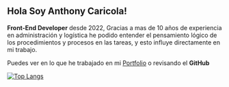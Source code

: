 ## Hola Soy Anthony Caricola!

**Front-End Developer** desde 2022, Gracias a mas de 10 años de experiencia en administración y logística he podido entender el pensamiento lógico de los procedimientos y procesos en las tareas, y esto influye directamente en mi trabajo.


Puedes ver en lo que he trabajado en mi [Portfolio](http://www.amcaricola.com/#portfolio) o revisando el **GitHub**


[![Top Langs](https://github-readme-stats.vercel.app/api/top-langs/?username=amcaricola&layout=compact)](https://github.com/anuraghazra/github-readme-stats)


<!--
**amcaricola/amcaricola** is a ✨ _special_ ✨ repository because its `README.md` (this file) appears on your GitHub profile.

Here are some ideas to get you started:

- 🔭 I’m currently working on ...
- 🌱 I’m currently learning ...
- 👯 I’m looking to collaborate on ...
- 🤔 I’m looking for help with ...
- 💬 Ask me about ...
- 📫 How to reach me: ...
- 😄 Pronouns: ...
- ⚡ Fun fact: ...
-->
